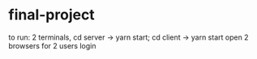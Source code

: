 # final-project
to run: 2 terminals, cd server -> yarn start; cd client -> yarn start
open 2 browsers for 2 users login
